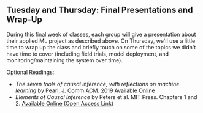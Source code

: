 
## Tuesday and Thursday: Final Presentations and Wrap-Up
During this final week of classes, each group will give a presentation about their applied ML project as described above. On Thursday, we'll use a little time to wrap up the class and briefly touch on some of the topics we didn't have time to cover (including field trials, model deployment, and monitoring/maintaining the system over time). 

Optional Readings:
- *The seven tools of causal inference, with reflections on machine learning* by Pearl, J. Comm ACM. 2019 [Available Online](https://ftp.cs.ucla.edu/pub/stat_ser/r481.pdf)
- *Elements of Causal Inference* by Peters et al. MIT Press. Chapters 1 and 2. [Available Online (Open Access Link)](https://mitpress.mit.edu/books/elements-causal-inference)

